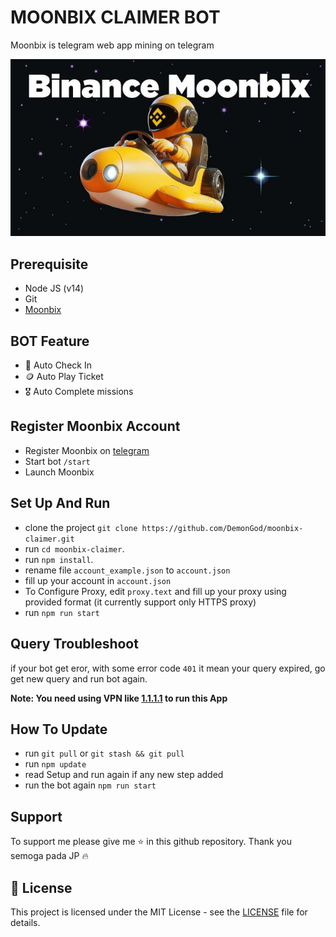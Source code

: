 # MOONBIX CLAIMER BOT

Moonbix is telegram web app mining on telegram

![Moonbix Bot](./src/assets/moonbix-banner.jpg)

## Prerequisite

- Node JS (v14)
- Git
- [Moonbix](https://t.me/Binance_Moonbix_bot/start?startApp=ref_749493015&startapp=ref_749493015)
  
## BOT Feature

- 🤖 Auto Check In
- 🪙 Auto Play Ticket
- 🎖️ Auto Complete missions

## Register Moonbix Account

- Register Moonbix on [telegram](https://t.me/Binance_Moonbix_bot/start?startApp=ref_749493015&startapp=ref_749493015)
- Start bot `/start`
- Launch Moonbix

## Set Up And Run

- clone the project `git clone https://github.com/DemonGod/moonbix-claimer.git`
- run `cd moonbix-claimer`.
- run `npm install`.
- rename file `account_example.json` to `account.json`
- fill up your account in `account.json`
- To Configure Proxy, edit `proxy.text` and fill up your proxy using provided format (it currently support only HTTPS proxy)
- run `npm run start`

## Query Troubleshoot

if your bot get eror, with some error code `401` it mean your query expired, go get new query and run bot again.

**Note: You need using VPN like [1.1.1.1](https://one.one.one.one/) to run this App**

## How To Update

- run `git pull` or `git stash && git pull`
- run `npm update`
- read Setup and run again if any new step added
- run the bot again `npm run start`

## Support

To support me please give me ⭐ in this github repository. Thank you semoga pada JP 🔥

## 📜 License

This project is licensed under the MIT License - see the [LICENSE](LICENSE) file for details.
